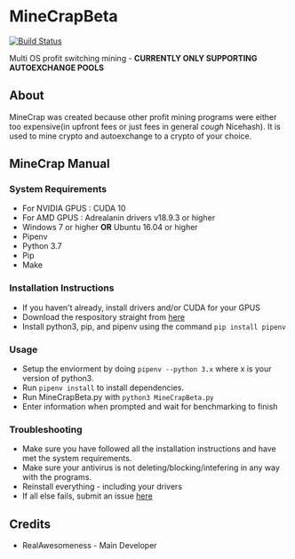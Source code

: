 # MineCrapBeta
[![Build Status](https://travis-ci.org/RealAwesomeness/MineCrapBeta.svg?branch=master)](https://travis-ci.org/RealAwesomeness/MineCrapBeta)

Multi OS profit switching mining - **CURRENTLY ONLY SUPPORTING AUTOEXCHANGE POOLS**

## About

MineCrap was created because other profit mining programs were either too expensive(in upfront fees or just fees in general *cough* Nicehash). It is used to mine crypto and autoexchange to a crypto of your choice.

## MineCrap Manual

### System Requirements

- For NVIDIA GPUS : CUDA 10
- For AMD GPUS : Adrealanin drivers v18.9.3 or higher
- Windows 7 or higher **OR** Ubuntu 16.04 or higher
- Pipenv
- Python 3.7
- Pip
- Make

### Installation Instructions

- If you haven&#39;t already, install drivers and/or CUDA for your GPUS
- Download the respository straight from [here](hhttps://github.com/RealAwesomeness/MineCrapBeta/archive/master.zip)
- Install python3, pip, and pipenv using the command `pip install pipenv`

### Usage

- Setup the enviorment by doing `pipenv --python 3.x` where x is your version of python3.
- Run `pipenv install` to install dependencies.
- Run MineCrapBeta.py with `python3 MineCrapBeta.py`
- Enter information when prompted and wait for benchmarking to finish

### Troubleshooting

- Make sure you have followed all the installation instructions and have met the system requirements.
- Make sure your antivirus is not deleting/blocking/intefering in any way with the programs.
- Reinstall everything - including your drivers
- If all else fails, submit an issue [here](http://github.com/RealAwesomeness/MineCrapBeta/issues)

## Credits

- RealAwesomeness - Main Developer
